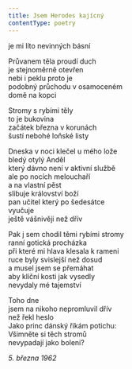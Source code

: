 ```yaml
---
title: Jsem Herodes kajícný
contentType: poetry
---
```


<section>

je mi líto nevinných básní

Průvanem těla proudí duch  
je stejnoměrně otevřen  
nebi i peklu proto je  
podobný průchodu v osamoceném  
domě na kopci

Stromy s rybími těly  
to je bukovina  
začátek března v korunách  
šustí nebohé loňské listy

Dneska v noci klečel u mého lože  
bledý otylý Anděl  
který dávno není v aktivní službě  
ale po nocích melouchaří  
a na vlastní pěst  
slibuje království boží  
pan učitel který po šedesátce  
vyučuje  
ještě vášnivěji než dřív

Pak j sem chodil těmi rybími stromy  
ranní gotická procházka  
při které mi hlava klesala k rameni  
ruce byly svislejší než dosud  
a musel jsem se přemáhat  
aby klíční kosti jak vysedly  
nevydaly mé tajemství

Toho dne  
jsem na nikoho nepromluvil dřív  
než řekl heslo  
Jako princ dánský říkám potichu:  
Všimněte si těch stromů  
nevypadají jako boleni?

_5\. března 1962_

</section>
